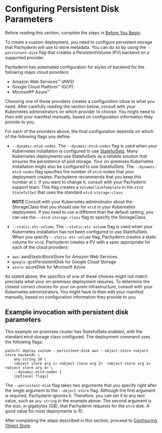 # Configuring Persistent Disk Parameters

Before reading this section, complete the steps in
[Before You Begin](./deploy_custom_before_you_begin.md).

To create a custom deployment, you need to configure persistent storage that
Pachyderm will use to store metadata. You can do so by using the
`--persistent-disk` flag that creates a PersistentVolume (PV) backend on a
supported provider.

Pachyderm has automated configuration for styles of backend for the following
major cloud providers:

-   Amazon Web Services™ (AWS)
-   Google Cloud Platform™ (GCP)
-   Microsoft® Azure™

Choosing one of these providers creates a configuration close to what you need.
After carefully reading the section below, consult with your Kubernetes
administrators on which provider to choose. You might need to then edit your
manifest manually, based on configuration information they provide to you.

For each of the providers above, the final configuration depends on which of the
following flags you define:

-   `--dynamic-etcd-nodes`. The `--dynamic-etcd-nodes` flag is used when your
    Kubernetes installation is configured to use
    [StatefulSets](../../on_premises/#statefulsets). Many Kubernetes deployments
    use StatefulSets as a reliable solution that ensures the persistence of pod
    storage. Your on-premises Kubernetes installation might also be configured
    to use StatefulSets. The `--dynamic-etcd-nodes` flag specifies the number of
    `etcd` nodes that your deployment creates. Pachyderm recommends that you
    keep this number at `1`. If you want to change it, consult with your
    Pachyderm support team. This flag creates a `VolumeClaimTemplate` in the
    `etcd` `StatefulSet` that uses the standard `etcd-storage-class`.

    **NOTE** Consult with your Kubernetes administrator about the StorageClass
    that you should use for `etcd` in your Kubernetes deployment. If you need to
    use a different than the default setting, you can use the
    `--etcd-storage-class` flag to specify the StorageClass.

-   `--static-etc-volume`. The `--static-etc-volume` flag is used when your
    Kubernetes installation has not been configured to use StatefulSets. When
    you specify `--static-etc-volume` flag, Pachyderm creates a static volume
    for `etcd`. Pachyderm creates a PV with a spec appropriate for each of the
    cloud providers:

*   `aws`: awsElasticBlockStore for Amazon Web Services
*   `google`: gcePersistentDisk for Google Cloud Storage
*   `azure`: azureDisk for Microsoft Azure

As stated above, the specifics of one of these choices might not match precisely
what your on-premises deployment requires. To determine the closest correct
choices for your on-prem infrastructure, consult with your Kubernetes
administrators. You might have to then edit your manifest manually, based on
configuration information they provide to you.

## Example invocation with persistent disk parameters

This example on-premises cluster has StatefulSets enabled, with the standard
etcd storage class configured. The deployment command uses the following flags:

```
pachctl deploy custom --persistent-disk aws --object-store <object store backend> \
    any-string 10 \
    <object store arg 1> <object store arg 2>  <object store arg 3>  <object store arg 4> \
    --dynamic-etcd-nodes 1
    [optional flags]
```

The `--persistent-disk` flag takes two arguments that you specify right after
the single argument to the `--object-store` flag. Although the first argument is
required, Pachyderm ignores it. Therefore, you can set it to any text value,
such as `any-string` in the example above. The second argument is the size, in
gigabytes (GB), that Pachyderm requests for the `etcd` disk. A good value for
most deployments is 10.

After completing the steps described in this section, proceed to
[Configuring Object Store](./deploy_custom_configuring_object_store.md).
